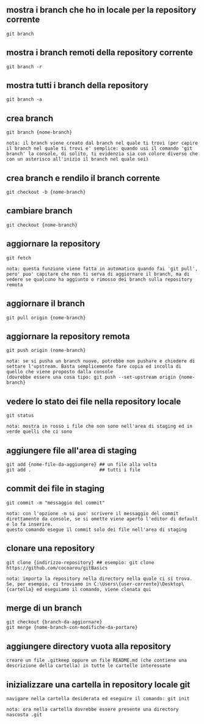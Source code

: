 ## mostra i branch che ho in locale per la repository corrente ##
	
	git branch

## mostra i branch remoti della repository corrente ##
	
	git branch -r

## mostra tutti i branch della repository ##
	
	git branch -a

## crea branch

	git branch {nome-branch}

	nota: il branch viene creato dal branch nel quale ti trovi (per capire il branch nel quale ti trovi e' semplice: quando usi il comando 'git branch' la console, di solito, ti evidenzia sia con colore diverso che con un asterisco all'inizio il branch nel quale sei)

## crea branch e rendilo il branch corrente

	git checkout -b {nome-branch}
	
## cambiare branch

	git checkout {nome-branch}
	
## aggiornare la repository
	
	git fetch
	
	nota: questa funzione viene fatta in automatico quando fai 'git pull', pero' puo' capitare che non ti serva di aggiornare il branch, ma di vedere se qualcuno ha aggiunto o rimosso dei branch sulla repository remota
	
## aggiornare il branch

	git pull origin {nome-branch}
	
## aggiornare la repository remota

	git push origin (nome-branch}
	
	nota: se si pusha un branch nuovo, potrebbe non pushare e chiedere di settare l'upstream. Basta semplicemente fare copia ed incolla di quello che viene proposto dalla console 
	(dovrebbe essere una cosa tipo: git push --set-upstream origin {nome-branch}
	
## vedere lo stato dei file nella repository locale

	git status
	
	nota: mostra in rosso i file che non sono nell'area di staging ed in verde quelli che ci sono
	
## aggiungere file all'area di staging

	git add {nome-file-da-aggiungere} ## un file alla volta
	git add .						  ## tutti i file
	
## commit dei file in staging

	git commit -m "messaggio del commit"
	
	nota: con l'opzione -m si puo' scrivere il messaggio del commit direttamente da console, se si omette viene aperto l'editor di default e lo fa inserire.
	questo comando esegue il commit solo dei file nell'area di staging
	
## clonare una repository

	git clone {indirizzo-repository} ## esempio: git clone https://github.com/cocoarou/gitBasics
	
	nota: importa la repository nella directory nella quale ci si trova. Se, per esempio, ci troviamo in C:\Users\{user-corrente}\Desktop\{cartella} ed eseguiamo il comando, viene clonata qui
	
## merge di un branch
	
	git checkout {branch-da-aggiornare}
	git merge {nome-branch-con-modifiche-da-portare}
	
## aggiungere directory vuota alla repository
	
	creare un file .gitkeep oppure un file README.md (che contiene una descrizione della cartella) in tutte le cartelle interessate
	

## inizializzare una cartella in repository locale git

	navigare nella cartella desiderata ed eseguire il comando: git init
	
	nota: ora nella cartella dovrebbe essere presente una directory nascosta .git


	
